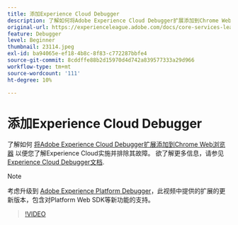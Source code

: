 ```yaml
---
title: 添加Experience Cloud Debugger
description: 了解如何将Adobe Experience Cloud Debugger扩展添加到Chrome Web浏览器，以便您了解Experience Cloud实施并排除其故障。
original-url: https://experienceleague.adobe.com/docs/core-services-learn/tutorials/debugger/add-the-extension.html
feature: Debugger
level: Beginner
thumbnail: 23114.jpeg
exl-id: ba94065e-ef18-4b8c-8f83-c772287bbfe4
source-git-commit: 8cddffe88b2d15970d4d742a839577333a29d966
workflow-type: tm+mt
source-wordcount: '111'
ht-degree: 10%

---
```


# 添加Experience Cloud Debugger

了解如何 [将Adobe Experience Cloud Debugger扩展添加到Chrome Web浏览器](https://chrome.google.com/webstore/detail/adobe-experience-cloud-de/ocdmogmohccmeicdhlhhgepeaijenapj) 以便您了解Experience Cloud实施并排除其故障。 欲了解更多信息，请参见 [Experience Cloud Debugger文档](https://experienceleague.adobe.com/docs/debugger/using/experience-cloud-debugger.html).

>[!NOTE]
>
>考虑升级到 [Adobe Experience Platform Debugger](../overview.md)，此视频中提供的扩展的更新版本，包含对Platform Web SDK等新功能的支持。

>[!VIDEO](https://video.tv.adobe.com/v/23114/?quality=12)
